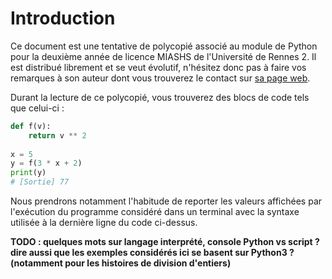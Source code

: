 # Introduction

Ce document est une tentative de polycopié associé au module de Python pour la deuxième année de licence MIASHS de l'Université de Rennes 2.
Il est distribué librement et se veut évolutif, n'hésitez donc pas à faire vos remarques à son auteur dont vous trouverez le contact sur [sa page web](http://people.irisa.fr/Romain.Tavenard/).

Durant la lecture de ce polycopié, vous trouverez des blocs de code tels que celui-ci :

```python
def f(v):
	return v ** 2
	
x = 5
y = f(3 * x + 2)
print(y)
# [Sortie] 77
```

Nous prendrons notamment l'habitude de reporter les valeurs affichées par l'exécution du programme considéré dans un terminal avec la syntaxe utilisée à la dernière ligne du code ci-dessus.

**TODO : quelques mots sur langage interprété, console Python vs script ? dire aussi que les exemples considérés ici se basent sur Python3 ? (notamment pour les histoires de division d'entiers)**

